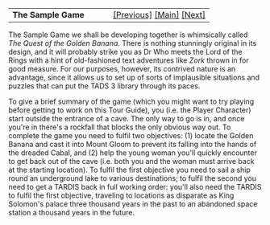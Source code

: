 <table width="100%" data-border="0" data-cellspacing="0"
data-cellpadding="3" data-bgcolor="#C0C0C0">
<colgroup>
<col style="width: 50%" />
<col style="width: 50%" />
</colgroup>
<tbody>
<tr>
<td style="text-align: left;"><strong>The Sample Game<br />
</strong></td>
<td style="text-align: right;"><a
href="generalintroduction.htm">[Previous]</a> <a
href="generalintroduction.htm">[Main]</a> <a
href="templates.htm">[Next]</a></td>
</tr>
</tbody>
</table>

  
The Sample Game we shall be developing together is whimsically called
*The Quest of the Golden Banana*. There is nothing stunningly original
in its design, and it will probably strike you as Dr Who meets the Lord
of the Rings with a hint of old-fashioned text adventures like *Zork*
thrown in for good measure. For our purposes, however, its contrived
nature is an advantage, since it allows us to set up of sorts of
implausible situations and puzzles that can put the TADS 3 library
through its paces.  
  
To give a brief summary of the game (which you might want to try playing
before getting to work on this Tour Guide), you (i.e. the Player
Character) start outside the entrance of a cave. The only way to go is
in, and once you're in there's a rockfall that blocks the only obvious
way out. To complete the game you need to fulfil two objectives: (1)
locate the Golden Banana and cast it into Mount Gloom to prevent its
falling into the hands of the dreaded Cabal, and (2) help the young
woman you'll quickly encounter to get back out of the cave (i.e. both
you and the woman must arrive back at the starting location). To fulfil
the first objective you need to sail a ship round an underground lake to
various destinations; to fulfil the second you need to get a TARDIS back
in full working order: you'll also need the TARDIS to fulfil the first
objective, traveling to locations as disparate as King Solomon's palace
three thousand years in the past to an abandoned space station a
thousand years in the future.  
  
  
